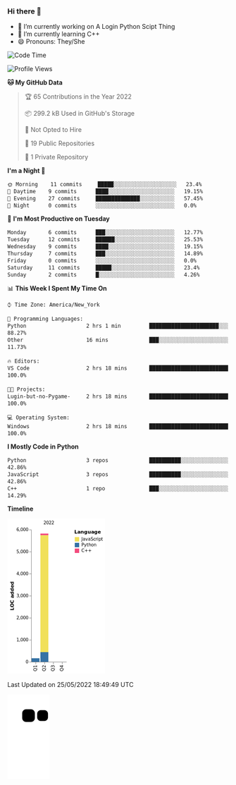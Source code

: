 ### Hi there 👋

<!--
**Iplay6432/Iplay6432** is a ✨ _special_ ✨ repository because its `README.md` (this file) appears on your GitHub profile.

Here are some ideas to get you started:

- 🔭 I’m currently working on ...
- 🌱 I’m currently learning ...
- 👯 I’m looking to collaborate on ...
- 🤔 I’m looking for help with ...
- 💬 Ask me about ...
- 📫 How to reach me: ...
- 😄 Pronouns: ...
- ⚡ Fun fact: ...
-->
- 🔭 I’m currently working on A Login Python Scipt Thing
- 🌱 I’m currently learning C++
- 😄 Pronouns: They/She

<!--START_SECTION:waka-->
![Code Time](http://img.shields.io/badge/Code%20Time-0%20secs-blue)

![Profile Views](http://img.shields.io/badge/Profile%20Views-49-blue)

**🐱 My GitHub Data** 

> 🏆 65 Contributions in the Year 2022
 > 
> 📦 299.2 kB Used in GitHub's Storage 
 > 
> 🚫 Not Opted to Hire
 > 
> 📜 19 Public Repositories 
 > 
> 🔑 1 Private Repository 
 > 
**I'm a Night 🦉** 

```text
🌞 Morning    11 commits     █████░░░░░░░░░░░░░░░░░░░░   23.4% 
🌆 Daytime    9 commits      ████░░░░░░░░░░░░░░░░░░░░░   19.15% 
🌃 Evening    27 commits     ██████████████░░░░░░░░░░░   57.45% 
🌙 Night      0 commits      ░░░░░░░░░░░░░░░░░░░░░░░░░   0.0%

```
📅 **I'm Most Productive on Tuesday** 

```text
Monday       6 commits      ███░░░░░░░░░░░░░░░░░░░░░░   12.77% 
Tuesday      12 commits     ██████░░░░░░░░░░░░░░░░░░░   25.53% 
Wednesday    9 commits      ████░░░░░░░░░░░░░░░░░░░░░   19.15% 
Thursday     7 commits      ███░░░░░░░░░░░░░░░░░░░░░░   14.89% 
Friday       0 commits      ░░░░░░░░░░░░░░░░░░░░░░░░░   0.0% 
Saturday     11 commits     █████░░░░░░░░░░░░░░░░░░░░   23.4% 
Sunday       2 commits      █░░░░░░░░░░░░░░░░░░░░░░░░   4.26%

```


📊 **This Week I Spent My Time On** 

```text
⌚︎ Time Zone: America/New_York

💬 Programming Languages: 
Python                   2 hrs 1 min         ██████████████████████░░░   88.27% 
Other                    16 mins             ███░░░░░░░░░░░░░░░░░░░░░░   11.73%

🔥 Editors: 
VS Code                  2 hrs 18 mins       █████████████████████████   100.0%

🐱‍💻 Projects: 
Lugin-but-no-Pygame-     2 hrs 18 mins       █████████████████████████   100.0%

💻 Operating System: 
Windows                  2 hrs 18 mins       █████████████████████████   100.0%

```

**I Mostly Code in Python** 

```text
Python                   3 repos             ██████████░░░░░░░░░░░░░░░   42.86% 
JavaScript               3 repos             ██████████░░░░░░░░░░░░░░░   42.86% 
C++                      1 repo              ███░░░░░░░░░░░░░░░░░░░░░░   14.29%

```


**Timeline**

![Chart not found](https://raw.githubusercontent.com/Iplay6432/Iplay6432/main/charts/bar_graph.png) 


 Last Updated on 25/05/2022 18:49:49 UTC
<!--END_SECTION:waka-->

![snake](https://raw.githubusercontent.com/Iplay6432/Iplay6432/output/github-contribution-grid-snake.svg)
